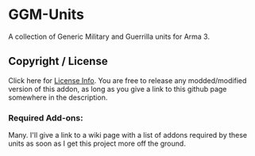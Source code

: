 # GGM-Units
A collection of Generic Military and Guerrilla units for Arma 3.

## Copyright / License
Click here for <a href="https://github.com/PenguinMancer/GGM-Units/wiki/License">License Info</a>. You are free to release any
modded/modified version of this addon, as long as you give a link to this github page somewhere in the description.

### Required Add-ons:
Many. I'll give a link to a wiki page with a list of addons required by these units as soon as I get this project more off the ground.

